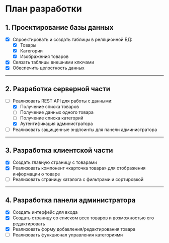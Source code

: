 # План разработки

## 1. Проектирование базы данных
- [x] Спроектировать и создать таблицы в реляционной БД:
  - [x] Товары  
  - [x] Категории  
  - [x] Изображения товаров  
- [x] Связать таблицы внешними ключами  
- [x] Обеспечить целостность данных  

---

## 2. Разработка серверной части
- [ ] Реализовать REST API для работы с данными:
  - [x] Получение списка товаров  
  - [ ] Получение данных одного товара  
  - [ ] Получение списка категорий  
  - [x] Аутентификация администратора  
- [ ] Реализовать защищенные эндпоинты для панели администратора  

---

## 3. Разработка клиентской части
- [x] Создать главную страницу с товарами  
- [x] Реализовать компонент «карточка товара» для отображения информации о товаре  
- [ ] Реализовать страницу каталога с фильтрами и сортировкой  

---

## 4. Разработка панели администратора
- [x] Создать интерфейс для входа  
- [x] Создать страницу со списком всех товаров и возможностью его редактировать  
- [x] Реализовать форму добавления/редактирования товара  
- [ ] Реализовать функционал управления категориями  
